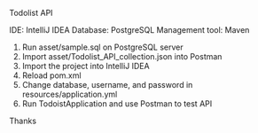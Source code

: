 Todolist API

IDE: IntelliJ IDEA
Database: PostgreSQL
Management tool: Maven

1. Run asset/sample.sql on PostgreSQL server
2. Import asset/Todolist_API_collection.json into Postman
3. Import the project into IntelliJ IDEA
4. Reload pom.xml
5. Change database, username, and password in resources/application.yml
6. Run TodoistApplication and use Postman to test API

Thanks